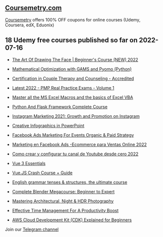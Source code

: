 ## [**Coursemetry.com**](https://coursemetry.com/)

[Coursemetry](https://coursemetry.com/) offers 100% OFF coupons for online courses (Udemy, Coursera, edX, Eduonix)

## **18 Udemy free courses published so far on 2022-07-16**

* [The Art Of Drawing The Face | Beginner's Course (NEW) 2022](https://coursemetry.com/the-art-of-drawing-the-face-beginners-course-new-2022/)

* [Mathematical Optimization with GAMS and Pyomo (Python)](https://coursemetry.com/mathematical-optimization-with-gams-and-pyomo-python/)

* [Certification in Couple Therapy and Counseling - Accredited](https://coursemetry.com/certification-in-couple-therapy-and-counseling-accredited/)

* [Latest 2022 - PMP Real Practice Exams - Volume 1](https://coursemetry.com/latest-2022-pmp-real-practice-exams-volume-1/)

* [Master all the MS Excel Macros and the basics of Excel VBA](https://coursemetry.com/master-all-the-ms-excel-macros-and-the-basics-of-excel-vba/)

* [Python And Flask Framework Complete Course](https://coursemetry.com/python-and-flask-framework-complete-course/)

* [Instagram Marketing 2021: Growth and Promotion on Instagram](https://coursemetry.com/instagram-marketing-2021-growth-and-promotion-on-instagram/)

* [Creative Infographics in PowerPoint](https://coursemetry.com/creative-infographics-in-powerpoint/)

* [Facebook Ads Marketing For Events Organic & Paid Strategy](https://coursemetry.com/facebook-ads-marketing-for-events-organic-paid-strategy/)

* [Marketing en Facebook Ads -Ecommerce para Ventas Online 2022](https://coursemetry.com/marketing-en-facebook-ads-ecommerce-para-ventas-online-2022/)

* [Como crear y configurar tu canal de Youtube desde cero 2022](https://coursemetry.com/como-crear-y-configurar-tu-canal-de-youtube-desde-cero-2022/)

* [Vue 3 Essentials](https://coursemetry.com/vue-3-essentials/)

* [Vue.JS Crash Course + Guide](https://coursemetry.com/vue-js-crash-course-guide/)

* [English grammar tenses & structures, the ultimate course](https://coursemetry.com/english-grammar-tenses-structures-the-ultimate-course/)

* [Complete Blender Megacourse: Beginner to Expert](https://coursemetry.com/complete-blender-megacourse-beginner-to-expert/)

* [Mastering Architectural, Night & HDR Photography](https://coursemetry.com/mastering-architectural-night-hdr-photography/)

* [Effective Time Management For A Productivity Boost](https://coursemetry.com/effective-time-management-for-a-productivity-boost/)

* [AWS Cloud Development Kit (CDK) Explained for Beginners](https://coursemetry.com/aws-cloud-development-kit-cdk-explained-for-beginners/)


Join our [Telegram channel](https://t.me/coursemetry)
